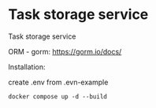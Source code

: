 # Task storage service
Task storage service

ORM - gorm:
https://gorm.io/docs/

Installation:

create .env from .evn-example

``docker compose up -d --build``
